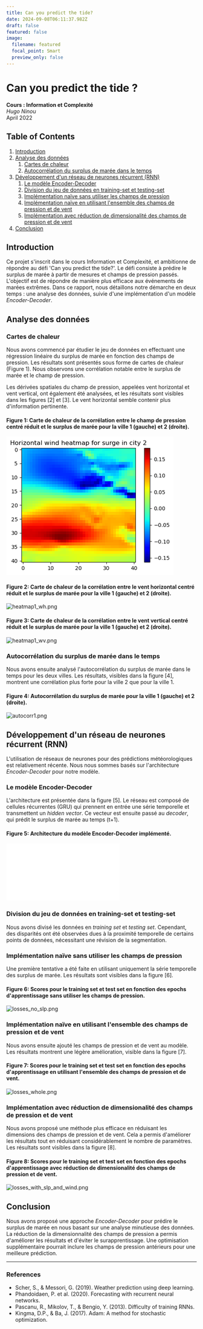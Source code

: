```yaml
---
title: Can you predict the tide?
date: 2024-09-08T06:11:37.982Z
draft: false
featured: false
image:
  filename: featured
  focal_point: Smart
  preview_only: false
---
```

# Can you predict the tide ?

**Cours : Information et Complexité**  
_Hugo Ninou_  
April 2022

## Table of Contents

1. [Introduction](#introduction)  
2. [Analyse des données](#analyse-des-donnees)  
    1. [Cartes de chaleur](#cartes-de-chaleur)  
    2. [Autocorrélation du surplus de marée dans le temps](#autocorrelation-du-surplus-de-maree-dans-le-temps)  
3. [Développement d'un réseau de neurones récurrent (RNN)](#developpement-dun-reseau-de-neurones-recurrent-rnn)  
    1. [Le modèle Encoder-Decoder](#le-modele-encoder-decoder)  
    2. [Division du jeu de données en training-set et testing-set](#division-du-jeu-de-donnees-en-training-set-et-testing-set)  
    3. [Implémentation naïve sans utiliser les champs de pression](#implementation-naive-sans-utiliser-les-champs-de-pression)  
    4. [Implémentation naïve en utilisant l'ensemble des champs de pression et de vent](#implementation-naive-en-utilisant-lensemble-des-champs-de-pression-et-de-vent)  
    5. [Implémentation avec réduction de dimensionalité des champs de pression et de vent](#implementation-avec-reduction-de-dimensionalite-des-champs-de-pression-et-de-vent)  
4. [Conclusion](#conclusion)

## Introduction

Ce projet s'inscrit dans le cours Information et Complexité, et ambitionne de répondre au défi 'Can you predict the tide?'. Le défi consiste à prédire le surplus de marée à partir de mesures et champs de pression passés. L'objectif est de répondre de manière plus efficace aux événements de marées extrêmes. Dans ce rapport, nous détaillons notre démarche en deux temps : une analyse des données, suivie d'une implémentation d'un modèle _Encoder-Decoder_.

## Analyse des données

### Cartes de chaleur

Nous avons commencé par étudier le jeu de données en effectuant une régression linéaire du surplus de marée en fonction des champs de pression. Les résultats sont présentés sous forme de cartes de chaleur (Figure 1). Nous observons une corrélation notable entre le surplus de marée et le champ de pression.

Les dérivées spatiales du champ de pression, appelées vent horizontal et vent vertical, ont également été analysées, et les résultats sont visibles dans les figures \[2\] et \[3\]. Le vent horizontal semble contenir plus d'information pertinente.

#### Figure 1: Carte de chaleur de la corrélation entre le champ de pression centré réduit et le surplus de marée pour la ville 1 (gauche) et 2 (droite).
![heatmap1_p.png](heatmap1_p.png)

#### Figure 2: Carte de chaleur de la corrélation entre le vent horizontal centré réduit et le surplus de marée pour la ville 1 (gauche) et 2 (droite).
![heatmap1_wh.png](heatmap1_wh.png)

#### Figure 3: Carte de chaleur de la corrélation entre le vent vertical centré réduit et le surplus de marée pour la ville 1 (gauche) et 2 (droite).
![heatmap1_wv.png](heatmap1_wv.png)

### Autocorrélation du surplus de marée dans le temps

Nous avons ensuite analysé l'autocorrélation du surplus de marée dans le temps pour les deux villes. Les résultats, visibles dans la figure \[4\], montrent une corrélation plus forte pour la ville 2 que pour la ville 1.

#### Figure 4: Autocorrélation du surplus de marée pour la ville 1 (gauche) et 2 (droite).
![autocorr1.png](autocorr1.png)

## Développement d'un réseau de neurones récurrent (RNN)

L'utilisation de réseaux de neurones pour des prédictions météorologiques est relativement récente. Nous nous sommes basés sur l'architecture _Encoder-Decoder_ pour notre modèle.

### Le modèle Encoder-Decoder

L'architecture est présentée dans la figure \[5\]. Le réseau est composé de cellules récurrentes (GRU) qui prennent en entrée une série temporelle et transmettent un _hidden vector_. Ce vecteur est ensuite passé au _decoder_, qui prédit le surplus de marée au temps \(t+1\).

#### Figure 5: Architecture du modèle Encoder-Decoder implémenté.
![encoder_decoder.pdf](encoder_decoder.pdf)

### Division du jeu de données en training-set et testing-set

Nous avons divisé les données en _training set_ et _testing set_. Cependant, des disparités ont été observées dues à la proximité temporelle de certains points de données, nécessitant une révision de la segmentation.

### Implémentation naïve sans utiliser les champs de pression

Une première tentative a été faite en utilisant uniquement la série temporelle des surplus de marée. Les résultats sont visibles dans la figure \[6\].

#### Figure 6: Scores pour le training set et test set en fonction des epochs d'apprentissage sans utiliser les champs de pression.
![losses_no_slp.png](losses_no_slp.png)

### Implémentation naïve en utilisant l'ensemble des champs de pression et de vent

Nous avons ensuite ajouté les champs de pression et de vent au modèle. Les résultats montrent une légère amélioration, visible dans la figure \[7\].

#### Figure 7: Scores pour le training set et test set en fonction des epochs d'apprentissage en utilisant l'ensemble des champs de pression et de vent.
![losses_whole.png](losses_whole.png)

### Implémentation avec réduction de dimensionalité des champs de pression et de vent

Nous avons proposé une méthode plus efficace en réduisant les dimensions des champs de pression et de vent. Cela a permis d'améliorer les résultats tout en réduisant considérablement le nombre de paramètres. Les résultats sont visibles dans la figure \[8\].

#### Figure 8: Scores pour le training set et test set en fonction des epochs d'apprentissage avec réduction de dimensionalité des champs de pression et de vent.
![losses_with_slp_and_wind.png](losses_with_slp_and_wind.png)

## Conclusion

Nous avons proposé une approche _Encoder-Decoder_ pour prédire le surplus de marée en nous basant sur une analyse minutieuse des données. La réduction de la dimensionnalité des champs de pression a permis d'améliorer les résultats et d'éviter le surapprentissage. Une optimisation supplémentaire pourrait inclure les champs de pression antérieurs pour une meilleure prédiction.

---

### References

- Scher, S., & Messori, G. (2019). Weather prediction using deep learning.
- Phandoidaen, P. et al. (2020). Forecasting with recurrent neural networks.
- Pascanu, R., Mikolov, T., & Bengio, Y. (2013). Difficulty of training RNNs.
- Kingma, D.P., & Ba, J. (2017). Adam: A method for stochastic optimization.
